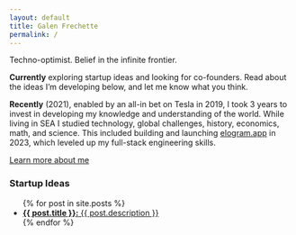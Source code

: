 ```yaml
---
layout: default
title: Galen Frechette
permalink: /
---
```


<section class="profile">
  <section class="profile__section">
    <p class="oneliner">Techno-optimist. Belief in the infinite frontier.</p>
  </section>
  <section class="profile__section">
    <p>
      <strong>Currently</strong> exploring startup ideas and looking for
      co-founders. Read about the ideas I’m developing below, and let me know what you think.
    </p>
  </section>
  <section class="profile__section">
    <p>
      <strong>Recently</strong> (2021), enabled by an all-in bet on
      Tesla in 2019, I took 3 years to invest in developing my knowledge and
      understanding of the world. While living in SEA I studied technology,
      global challenges, history, economics, math, and science. This included building and launching
      <a href="https://www.elogram.app" target="_blank">elogram.app</a> in 2023,
      which leveled up my full-stack engineering skills.
    </p>
    <a href="/about">Learn more about me</a>
  </section>
</section>
<section class="startup-ideas">
  <h3>Startup Ideas</h3>
  <ul>
    {% for post in site.posts %}
      <li>
        <a href="{{ post.url }}">
          <strong>{{ post.title }}:</strong>
          {{ post.description }}
        </a>
      </li>
    {% endfor %}
  </ul>
</section>
